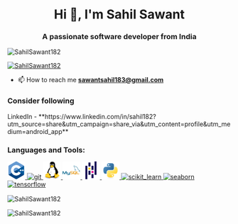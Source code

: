 <h1 align="center">Hi 👋, I'm Sahil Sawant</h1>
<h3 align="center">A passionate software developer from India</h3>

<p align="left"> <img src="https://komarev.com/ghpvc/?username=SahilSawant182&label=Profile%20views&color=0e75b6&style=flat" alt="SahilSawant182" /> </p>

<p align="left"> <a href="https://github.com/SahilSawant182/github-profile-trophy"><img src="https://github-profile-trophy.vercel.app/?username=SahilSawant182" alt="SahilSawant182" /></a> </p>

- 📫 How to reach me **sawantsahil183@gmail.com**

<h3 align="left">Consider following</h3>
<p align="left">
  LinkedIn - **https://www.linkedin.com/in/sahil182?utm_source=share&utm_campaign=share_via&utm_content=profile&utm_medium=android_app**
</p>

<h3 align="left">Languages and Tools:</h3>
<p align="left"> <a href="https://www.w3schools.com/cpp/" target="_blank" rel="noreferrer"> <img src="https://raw.githubusercontent.com/devicons/devicon/master/icons/cplusplus/cplusplus-original.svg" alt="cplusplus" width="40" height="40"/> </a> <a href="https://git-scm.com/" target="_blank" rel="noreferrer"> <img src="https://www.vectorlogo.zone/logos/git-scm/git-scm-icon.svg" alt="git" width="40" height="40"/> </a> <a href="https://www.linux.org/" target="_blank" rel="noreferrer"> <img src="https://raw.githubusercontent.com/devicons/devicon/master/icons/linux/linux-original.svg" alt="linux" width="40" height="40"/> </a> <a href="https://www.mysql.com/" target="_blank" rel="noreferrer"> <img src="https://raw.githubusercontent.com/devicons/devicon/master/icons/mysql/mysql-original-wordmark.svg" alt="mysql" width="40" height="40"/> </a> <a href="https://pandas.pydata.org/" target="_blank" rel="noreferrer"> <img src="https://raw.githubusercontent.com/devicons/devicon/2ae2a900d2f041da66e950e4d48052658d850630/icons/pandas/pandas-original.svg" alt="pandas" width="40" height="40"/> </a> <a href="https://www.python.org" target="_blank" rel="noreferrer"> <img src="https://raw.githubusercontent.com/devicons/devicon/master/icons/python/python-original.svg" alt="python" width="40" height="40"/> </a> <a href="https://scikit-learn.org/" target="_blank" rel="noreferrer"> <img src="https://upload.wikimedia.org/wikipedia/commons/0/05/Scikit_learn_logo_small.svg" alt="scikit_learn" width="40" height="40"/> </a> <a href="https://seaborn.pydata.org/" target="_blank" rel="noreferrer"> <img src="https://seaborn.pydata.org/_images/logo-mark-lightbg.svg" alt="seaborn" width="40" height="40"/> </a> <a href="https://www.tensorflow.org" target="_blank" rel="noreferrer"> <img src="https://www.vectorlogo.zone/logos/tensorflow/tensorflow-icon.svg" alt="tensorflow" width="40" height="40"/> </a> </p>

<p><img align="center" src="https://github-readme-stats.vercel.app/api/top-langs?username=SahilSawant182&show_icons=true&locale=en&layout=compact" alt="SahilSawant182" /></p>

<p><img align="center" src="https://github-readme-streak-stats.herokuapp.com/?user=SahilSawant182&" alt="SahilSawant182" /></p>
